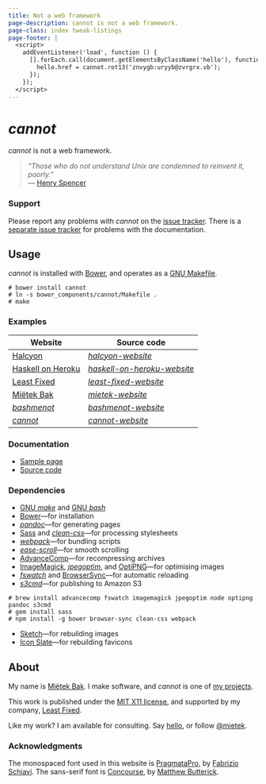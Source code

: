 ```yaml
---
title: Not a web framework
page-description: cannot is not a web framework.
page-class: index tweak-listings
page-footer: |
  <script>
    addEventListener('load', function () {
      [].forEach.call(document.getElementsByClassName('hello'), function (hello) {
        hello.href = cannot.rot13('znvygb:uryyb@zvrgrx.vb');
      });
    });
  </script>
---
```



_cannot_
========

_cannot_ is not a web framework.

> _“Those who do not understand Unix are condemned to reinvent it, poorly.”_  
> — [Henry Spencer](https://en.wikipedia.org/wiki/Henry_Spencer)


### Support

Please report any problems with _cannot_ on the [issue tracker](https://github.com/mietek/cannot/issues/).  There is a [separate issue tracker](https://github.com/mietek/cannot-website/issues/) for problems with the documentation.


Usage
-----

_cannot_ is installed with [Bower](http://bower.io/), and operates as a [GNU Makefile](https://gnu.org/software/make/).

```
# bower install cannot
# ln -s bower_components/cannot/Makefile .
# make
```


### Examples

Website                                           | Source code
--------------------------------------------------|--------------
[Halcyon](https://halcyon.sh/)                    | [_halcyon-website_](https://github.com/mietek/halcyon-website/)
[Haskell on Heroku](https://haskellonheroku.com/) | [_haskell-on-heroku-website_](https://github.com/mietek/haskell-on-heroku-website/)
[Least Fixed](https://leastfixed.com/)            | [_least-fixed-website_](https://github.com/mietek/least-fixed-website/)
[Miëtek Bak](https://mietek.io/)                  | [_mietek-website_](https://github.com/mietek/mietek-website/)
[_bashmenot_](https://bashmenot.mietek.io/)       | [_bashmenot-website_](https://github.com/mietek/bashmenot-website/)
[_cannot_](https://cannot.mietek.io/)             | [_cannot-website_](https://github.com/mietek/cannot-website/)


### Documentation

<div><nav>
<ul class="menu open">
<li><a href="/sample/">Sample page</a></li>
<li><a href="https://github.com/mietek/cannot/">Source code</a></li>
</ul>
</nav></div>


### Dependencies

- [GNU _make_](https://gnu.org/software/make/) and [GNU _bash_](https://gnu.org/software/bash/)
- [Bower](http://bower.io/)—for installation
- [_pandoc_](http://johnmacfarlane.net/pandoc/)—for generating pages
- [Sass](http://sass-lang.com/) and [_clean-css_](https://github.com/jakubpawlowicz/clean-css/)—for processing stylesheets
- [_webpack_](https://webpack.github.io/)—for bundling scripts
- [_ease-scroll_](https://github.com/mietek/ease-scroll/)—for smooth scrolling
- [Advance<span class="small-caps">Comp</span>](http://advancemame.sourceforge.net/comp-readme.html)—for recompressing archives
- [ImageMagick](http://imagemagick.org/), [_jpegoptim_](https://github.com/tjko/jpegoptim/), and [OptiPNG](http://optipng.sourceforge.net/)—for optimising images
- [_fswatch_](https://github.com/emcrisostomo/fswatch/) and [BrowserSync](http://browsersync.io/)—for automatic reloading
- [_s3cmd_](http://s3tools.org/)—for publishing to Amazon S3

```
# brew install advancecomp fswatch imagemagick jpegoptim node optipng pandoc s3cmd
# gem install sass
# npm install -g bower browser-sync clean-css webpack
```

- [Sketch](http://bohemiancoding.com/sketch/)—for rebuilding images
- [Icon Slate](http://kodlian.com/apps/icon-slate/)—for rebuilding favicons


About
-----

<span id="mietek"></span>

My name is [Miëtek Bak](https://mietek.io/).  I make software, and _cannot_ is one of [my projects](https://mietek.io/projects/).

This work is published under the [MIT X11 license](/license/), and supported by my company, [Least Fixed](https://leastfixed.com/).

Like my work?  I am available for consulting.  Say <a class="hello" href="">hello</a>, or follow <a href="https://twitter.com/mietek">@mietek</a>.


### Acknowledgments

The monospaced font used in this website is [PragmataPro](http://fsd.it/fonts/pragmatapro.htm), by [Fabrizio Schiavi](http://fsd.it/).  The sans-serif font is [Concourse](http://practicaltypography.com/concourse.html), by [Matthew Butterick](http://practicaltypography.com/).
